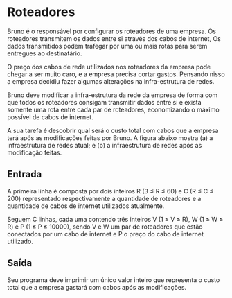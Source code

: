 # Roteadores

Bruno é o responsável por configurar os roteadores de uma empresa. Os roteadores transmitem os dados entre si através dos cabos de internet, Os dados transmitidos podem trafegar por uma ou mais rotas para serem entregues ao destinatário.

O preço dos cabos de rede utilizados nos roteadores da empresa pode chegar a ser muito caro, e a empresa precisa cortar gastos. Pensando nisso a empresa decidiu fazer algumas alterações na infra-estrutura de redes.

Bruno deve modificar a infra-estrutura da rede da empresa de forma com que todos os roteadores consigam transmitir dados entre si e exista somente uma rota entre cada par de roteadores, economizando o máximo possível de cabos de internet.

A sua tarefa é descobrir qual será o custo total com cabos que a empresa terá após as modificações feitas por Bruno. A figura abaixo mostra (a) a infraestrutura de redes atual; e (b) a infraestrutura de redes após as modificação feitas.

## Entrada

A primeira linha é composta por dois inteiros R (3 ≤ R ≤ 60) e C (R ≤ C ≤ 200) representado respectivamente a quantidade de roteadores e a quantidade de cabos de internet utilizados atualmente.

Seguem C linhas, cada uma contendo três inteiros V (1 ≤ V ≤ R), W (1 ≤ W ≤ R) e P (1 ≤ P ≤ 10000), sendo V e W um par de roteadores que estão conectados por um cabo de internet e P o preço do cabo de internet utilizado.

## Saída

Seu programa deve imprimir um único valor inteiro que representa o custo total que a empresa gastará com cabos após as modificações.
